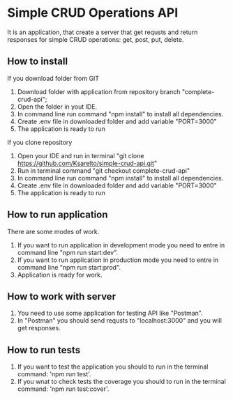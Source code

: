 # Simple CRUD Operations API

It is an application, that create a server that get requsts and return responses for simple CRUD operations: get, post, put, delete.

## How to install

If you download folder from GIT

1. Download folder with application from repository branch "complete-crud-api";
2. Open the folder in yout IDE.
3. In command line run command "npm install" to install all dependencies.
4. Create .env file in downloaded folder and add variable "PORT=3000"
5. The application is ready to run

If you clone repository

1. Open your IDE and run in terminal "git clone https://github.com/Ksarelto/simple-crud-api.git"
2. Run in terminal command "git checkout complete-crud-api"
3. In command line run command "npm install" to install all dependencies.
4. Create .env file in downloaded folder and add variable "PORT=3000"
5. The application is ready to run

## How to run application

There are some modes of work.

1. If you want to run application in development mode you need to entre in command line "npm run start:dev".
2. If you want to run application in production mode you need to entre in command line "npm run start:prod".
3. Application is ready for work.

## How to work with server

1. You need to use some application for testing API like "Postman".
2. In "Postman" you should send requsts to "localhost:3000" and you will get responses.

## How to run tests

1. If you want to test the application you should to run in the terminal command: 'npm run test'.
2. If you wnat to check tests the coverage you should to run in the terminal command: 'npm run test:cover'.
